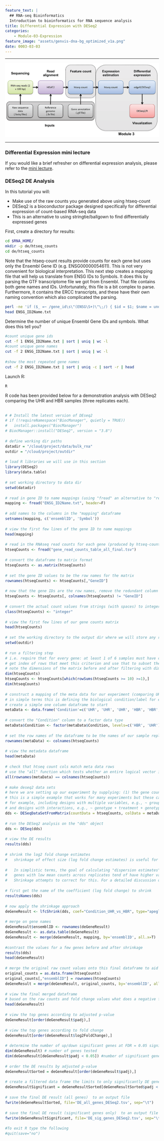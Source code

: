 ```yaml
---
feature_text: |
  ## RNA-seq Bioinformatics
  Introduction to bioinformatics for RNA sequence analysis
title: Differential Expression with DESeq2
categories:
    - Module-03-Expression
feature_image: "assets/genvis-dna-bg_optimized_v1a.png"
date: 0003-03-03
---
```


***

![RNA-seq_Flowchart4](/assets/module_3/RNA-seq_Flowchart4-2.png)

***


### Differential Expression mini lecture
If you would like a brief refresher on differential expression analysis, please refer to the [mini lecture](https://github.com/griffithlab/rnabio.org/blob/master/assets/lectures/cshl/2023/mini/RNASeq_MiniLecture_03_03_DifferentialExpression.pdf).


### DESeq2 DE Analysis
In this tutorial you will:

* Make use of the raw counts you generated above using htseq-count
* DESeq2 is a bioconductor package designed specifically for differential expression of count-based RNA-seq data
* This is an alternative to using stringtie/ballgown to find differentially expressed genes

First, create a directory for results:

```bash
cd $RNA_HOME/
mkdir -p de/htseq_counts
cd de/htseq_counts

```

Note that the htseq-count results provide counts for each gene but uses only the Ensembl Gene ID (e.g. ENSG00000054611).  This is not very convenient for biological interpretation.  This next step creates a mapping file that will help us translate from ENSG IDs to Symbols. It does this by parsing the GTF transcriptome file we got from Ensembl. That file contains both gene names and IDs. Unfortunately, this file is a bit complex to parse. Furthermore, it contains the ERCC transcripts, and these have their own naming convention which also complicated the parsing.

```bash
perl -ne 'if ($_ =~ /gene_id\s\"(ENSG\S+)\"\;/) { $id = $1; $name = undef; if ($_ =~ /gene_name\s\"(\S+)"\;/) { $name = $1; }; }; if ($id && $name) {print "$id\t$name\n";} if ($_=~/gene_id\s\"(ERCC\S+)\"/){print "$1\t$1\n";}' $RNA_REF_GTF | sort | uniq > ENSG_ID2Name.txt
head ENSG_ID2Name.txt

```

Determine the number of unique Ensembl Gene IDs and symbols. What does this tell you?
```bash
#count unique gene ids
cut -f 1 ENSG_ID2Name.txt | sort | uniq | wc -l
#count unique gene names
cut -f 2 ENSG_ID2Name.txt | sort | uniq | wc -l

#show the most repeated gene names
cut -f 2 ENSG_ID2Name.txt | sort | uniq -c | sort -r | head

```

Launch R:

```bash
R
```

R code has been provided below for a demonstration analysis with DESeq2 comparing the UHR and HBR samples (three replicates each).

```R

# # Install the latest version of DEseq2
# if (!requireNamespace("BiocManager", quietly = TRUE))
#   install.packages("BiocManager")
# BiocManager::install("DESeq2", version = "3.8")

# define working dir paths
datadir = "/cloud/project/data/bulk_rna"
outdir = "/cloud/project/outdir"

# load R libraries we will use in this section
library(DESeq2)
library(data.table)

# set working directory to data dir
setwd(datadir)

# read in gene ID to name mappings (using "fread" an alternative to "read.table")
mapping <- fread("ENSG_ID2Name.txt", header=F)

# add names to the columns in the "mapping" dataframe 
setnames(mapping, c('ensemblID', 'Symbol'))

# view the first few lines of the gene ID to name mappings
head(mapping)

# read in the RNAseq read counts for each gene (produced by htseq-count)
htseqCounts <- fread("gene_read_counts_table_all_final.tsv")

# convert the dataframe to matrix format
htseqCounts <- as.matrix(htseqCounts)

# set the gene ID values to be the row names for the matrix
rownames(htseqCounts) <- htseqCounts[,"GeneID"]

# now that the gene IDs are the row names, remove the redundant column that contains them
htseqCounts <- htseqCounts[, colnames(htseqCounts) != "GeneID"]

# convert the actual count values from strings (with spaces) to integers
class(htseqCounts) <- "integer"

# view the first few lines of our gene counts matrix
head(htseqCounts)

# set the working directory to the output dir where we will store any results files
setwd(outdir)

# run a filtering step 
# i.e. require that for every gene: at least 1 of 6 samples must have counts greater than 10
# get index of rows that meet this criterion and use that to subset the matrix
# note the dimensions of the matrix before and after filtering with dim
dim(htseqCounts)
htseqCounts <- htseqCounts[which(rowSums(htseqCounts >= 10) >=1),]
dim(htseqCounts)

# construct a mapping of the meta data for our experiment (comparing UHR cell lines to HBR brain tissues)
# in simple terms this is defining the biological condition/label for each experimental replicate
# create a simple one column dataframe to start
metaData <- data.frame('Condition'=c('UHR', 'UHR', 'UHR', 'HBR', 'HBR', 'HBR'))

# convert the "Condition" column to a factor data type
metaData$Condition <- factor(metaData$Condition, levels=c('HBR', 'UHR'))

# set the row names of the dataframe to be the names of our sample replicates
rownames(metaData) <- colnames(htseqCounts)

# view the metadata dataframe
head(metaData)

# check that htseq count cols match meta data rows 
# use the "all" function which tests whether an entire logical vector is TRUE
all(rownames(metaData) == colnames(htseqCounts))

# make deseq2 data sets
# here we are setting up our experiment by supplying: (1) the gene counts matrix, (2) the sample/replicate for each column, and (3) the biological conditions we wish to compare.
# this is a simple example that works for many experiments but these can also get more complex
# for example, including designs with multiple variables, e.g., ~ group + condition, 
# and designs with interactions, e.g., ~ genotype + treatment + genotype:treatment.
dds <- DESeqDataSetFromMatrix(countData = htseqCounts, colData = metaData, design = ~Condition)

# run the DESeq2 analysis on the "dds" object
dds <- DESeq(dds)

# view the DE results
results(dds)

# shrink the log2 fold change estimates
#   shrinkage of effect size (log fold change estimates) is useful for visualization and ranking of genes

#   In simplistic terms, the goal of calculating "dispersion estimates" and "shrinkage" is also to account for the problem that
#   genes with low mean counts across replicates tend of have higher variability than those with higher mean counts.
#   Shrinkage attempts to correct for this. For a detailed discussion of shrinkage refer to the DESeq2 vignette

# first get the name of the coefficient (log fold change) to shrink
resultsNames(dds)

# now apply the shrinkage approach
deGeneResult <- lfcShrink(dds, coef="Condition_UHR_vs_HBR", type="apeglm")

# merge on gene names
deGeneResult$ensemblID <- rownames(deGeneResult)
deGeneResult <- as.data.table(deGeneResult)
deGeneResult <- merge(deGeneResult, mapping, by='ensemblID', all.x=T)

#contrast the values for a few genes before and after shrinkage
results(dds)
head(deGeneResult)

# merge the original raw count values onto this final dataframe to aid interpretation
original_counts = as.data.frame(htseqCounts)
original_counts[,"ensemblID"] = rownames(htseqCounts)
deGeneResult = merge(deGeneResult, original_counts, by='ensemblID', all.x=T)

# view the final merged dataframe
# based on the raw counts and fold change values what does a negative fold change mean with respect to our two conditions HBR and UHR?
head(deGeneResult)

# view the top genes according to adjusted p-value
deGeneResult[order(deGeneResult$padj),]

# view the top genes according to fold change
deGeneResult[order(deGeneResult$log2FoldChange),]

# determine the number of up/down significant genes at FDR = 0.05 significance level
dim(deGeneResult) # number of genes tested
dim(deGeneResult[deGeneResult$padj < 0.05]) #number of significant genes

# order the DE results by adjusted p-value
deGeneResultSorted = deGeneResult[order(deGeneResult$padj),]

# create a filtered data frame the limits to only significantly DE genes
deGeneResultSignificant = deGeneResultSorted[deGeneResultSorted$padj < 0.05]

# save the final DE result (all genes)  to an output file
fwrite(deGeneResultSorted, file='DE_all_genes_DESeq2.tsv', sep="\t")

# save the final DE result (significant genes only)  to an output file
fwrite(deGeneResultSignificant, file='DE_sig_genes_DESeq2.tsv', sep="\t")

#To exit R type the following
#quit(save="no")

```

